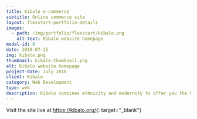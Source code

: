 ```yaml
---
title: Kibalo e-commerce
subtitle: Online commerce site
layout: flexstart-portfolio-details
images:
  - path: /img/portfolio/flexstart/kibalo.png
    alt-text: Kibalo website homepage
modal-id: 6
date: 2018-07-15
img: kibalo.png
thumbnail: kibalo-thumbnail.png
alt: Kibalo website homepage
project-date: July 2018
client: Kibalo
category: Web Development
type: web
description: Kibalo combines ethnicity and modernity to offer you the best. On Kibalo buy safely all over the world. KIBALO, is a word used in the region of KARA in the north of Togo (West African population) to designate all powerful or God. It is a very strong way in this region to recognize the authority of God without whom nothing is possible. The name of the brand has been chosen accordingly to express our gratitude while paying a tribute to our culture.
---
```


Visit the site live at <https://kibalo.org/>{: target="\_blank"}
